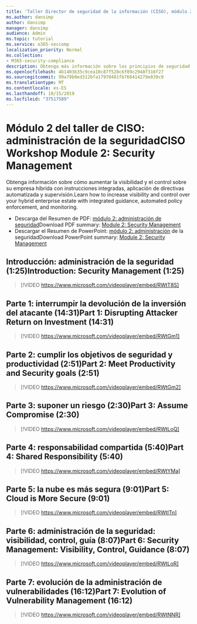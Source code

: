 ```yaml
---
title: 'Taller Director de seguridad de la información (CISO), módulo 2: administración de seguridad'
ms.author: dansimp
author: dansimp
manager: dansimp
audience: Admin
ms.topic: tutorial
ms.service: o365-seccomp
localization_priority: Normal
ms.collection:
- M365-security-compliance
description: Obtenga más información sobre los principios de seguridad y las recomendaciones para modernizar la seguridad de su organización.
ms.openlocfilehash: 4b1403b35c9cea10c87f528c6f09c2948f316f27
ms.sourcegitcommit: 99a79b0ed3126fa17970481fb768414279e839c0
ms.translationtype: MT
ms.contentlocale: es-ES
ms.lasthandoff: 10/15/2019
ms.locfileid: "37517589"
---
```

# <a name="ciso-workshop-module-2-security-management"></a><span data-ttu-id="70301-103">Módulo 2 del taller de CISO: administración de la seguridad</span><span class="sxs-lookup"><span data-stu-id="70301-103">CISO Workshop Module 2: Security Management</span></span> 

<span data-ttu-id="70301-104">Obtenga información sobre cómo aumentar la visibilidad y el control sobre su empresa híbrida con instrucciones integradas, aplicación de directivas automatizada y supervisión.</span><span class="sxs-lookup"><span data-stu-id="70301-104">Learn how to increase visibility and control over your hybrid enterprise estate with integrated guidance, automated policy enforcement, and monitoring.</span></span>

- <span data-ttu-id="70301-105">Descarga del Resumen de PDF: [módulo 2: administración de seguridad](../media/ciso-workshop-2-security-management.pdf)</span><span class="sxs-lookup"><span data-stu-id="70301-105">Download PDF summary: [Module 2: Security Management](../media/ciso-workshop-2-security-management.pdf)</span></span>
- <span data-ttu-id="70301-106">Descargar el Resumen de PowerPoint: [módulo 2: administración](https://docs.microsoft.com/microsoft-365/security/media/ciso-workshop-2-security-management.pptx) de la seguridad</span><span class="sxs-lookup"><span data-stu-id="70301-106">Download PowerPoint summary: [Module 2: Security Management](https://docs.microsoft.com/microsoft-365/security/media/ciso-workshop-2-security-management.pptx)</span></span>

## <a name="introduction-security-management-125"></a><span data-ttu-id="70301-107">Introducción: administración de la seguridad (1:25)</span><span class="sxs-lookup"><span data-stu-id="70301-107">Introduction: Security Management (1:25)</span></span>

> [!VIDEO https://www.microsoft.com/videoplayer/embed/RWtT8S]

## <a name="part-1-disrupting-attacker-return-on-investment-1431"></a><span data-ttu-id="70301-108">Parte 1: interrumpir la devolución de la inversión del atacante (14:31)</span><span class="sxs-lookup"><span data-stu-id="70301-108">Part 1: Disrupting Attacker Return on Investment (14:31)</span></span>

> [!VIDEO https://www.microsoft.com/videoplayer/embed/RWtGm1]

## <a name="part-2-meet-productivity-and-security-goals-251"></a><span data-ttu-id="70301-109">Parte 2: cumplir los objetivos de seguridad y productividad (2:51)</span><span class="sxs-lookup"><span data-stu-id="70301-109">Part 2: Meet Productivity and Security goals (2:51)</span></span>

> [!VIDEO https://www.microsoft.com/videoplayer/embed/RWtGm2]

## <a name="part-3-assume-compromise-230"></a><span data-ttu-id="70301-110">Parte 3: suponer un riesgo (2:30)</span><span class="sxs-lookup"><span data-stu-id="70301-110">Part 3: Assume Compromise (2:30)</span></span>

> [!VIDEO https://www.microsoft.com/videoplayer/embed/RWtLoQ]

## <a name="part-4-shared-responsibility-540"></a><span data-ttu-id="70301-111">Parte 4: responsabilidad compartida (5:40)</span><span class="sxs-lookup"><span data-stu-id="70301-111">Part 4: Shared Responsibility (5:40)</span></span>

> [!VIDEO https://www.microsoft.com/videoplayer/embed/RWtYMa]

## <a name="part-5-cloud-is-more-secure-901"></a><span data-ttu-id="70301-112">Parte 5: la nube es más segura (9:01)</span><span class="sxs-lookup"><span data-stu-id="70301-112">Part 5: Cloud is More Secure (9:01)</span></span>

> [!VIDEO https://www.microsoft.com/videoplayer/embed/RWtITn]

## <a name="part-6-security-management-visibility-control-guidance-807"></a><span data-ttu-id="70301-113">Parte 6: administración de la seguridad: visibilidad, control, guía (8:07)</span><span class="sxs-lookup"><span data-stu-id="70301-113">Part 6: Security Management: Visibility, Control, Guidance (8:07)</span></span>

> [!VIDEO https://www.microsoft.com/videoplayer/embed/RWtLoR]

## <a name="part-7-evolution-of-vulnerability-management-1612"></a><span data-ttu-id="70301-114">Parte 7: evolución de la administración de vulnerabilidades (16:12)</span><span class="sxs-lookup"><span data-stu-id="70301-114">Part 7: Evolution of Vulnerability Management (16:12)</span></span>

> [!VIDEO https://www.microsoft.com/videoplayer/embed/RWtNNR]